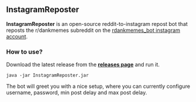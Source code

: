 ## InstagramReposter

**InstagramReposter** is an open-source reddit-to-instagram repost bot that reposts the r/dankmemes subreddit on the [rdankmemes_bot instagram account](https://instagr.am/rdankmemes_bot).

### How to use?
Download the latest release from the **[releases page](https://github.com/richardletshacks/InstagramReposter/releases/latest)** and run it.

    java -jar InstagramReposter.jar

The bot will greet you with a nice setup, where you can currently configure username, password, min post delay and max post delay.
